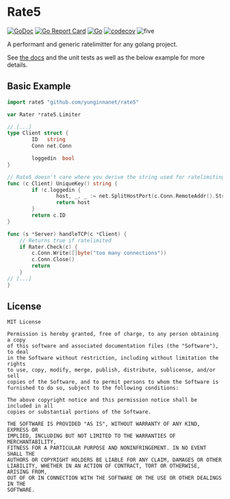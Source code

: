 # Rate5
[![GoDoc](https://godoc.org/github.com/yunginnanet/?status.svg)](https://godoc.org/github.com/yunginnanet/Rate5) [![Go Report Card](https://goreportcard.com/badge/github.com/yunginnanet/Rate5)](https://goreportcard.com/report/github.com/yunginnanet/Rate5) [![Go](https://github.com/yunginnanet/Rate5/actions/workflows/go.yml/badge.svg?branch=main)](https://github.com/yunginnanet/Rate5/actions/workflows/go.yml)
[![codecov](https://codecov.io/gh/yunginnanet/Rate5/branch/main/graph/badge.svg?token=R7WU58G5L7)](https://codecov.io/gh/yunginnanet/Rate5)  ![five](https://img.shields.io/badge/fhjones-55555-blue)

A performant and generic ratelimitter for any golang project.

See [the docs](https://godoc.org/github.com/yunginnanet/Rate5) and the unit tests as well as the below example for more details.

## Basic Example
```go
import rate5 "github.com/yunginnanet/rate5"

var Rater *rate5.Limiter

// [...]
type Client struct {
        ID   string
        Conn net.Conn

        loggedin  bool
}

// Rate5 doesn't care where you derive the string used for ratelimiting
func (c Client) UniqueKey() string {
        if !c.loggedin {
                host, _, _ := net.SplitHostPort(c.Conn.RemoteAddr().String())
                return host
        }
        return c.ID
}

func (s *Server) handleTCP(c *Client) {
	// Returns true if ratelimited
	if Rater.Check(c) {
		c.Conn.Write([]byte("too many connections"))
		c.Conn.Close()
		return
	}
// [...]
}
```

## License

```
MIT License

Permission is hereby granted, free of charge, to any person obtaining a copy
of this software and associated documentation files (the "Software"), to deal
in the Software without restriction, including without limitation the rights
to use, copy, modify, merge, publish, distribute, sublicense, and/or sell
copies of the Software, and to permit persons to whom the Software is
furnished to do so, subject to the following conditions:

The above copyright notice and this permission notice shall be included in all
copies or substantial portions of the Software.

THE SOFTWARE IS PROVIDED "AS IS", WITHOUT WARRANTY OF ANY KIND, EXPRESS OR
IMPLIED, INCLUDING BUT NOT LIMITED TO THE WARRANTIES OF MERCHANTABILITY,
FITNESS FOR A PARTICULAR PURPOSE AND NONINFRINGEMENT. IN NO EVENT SHALL THE
AUTHORS OR COPYRIGHT HOLDERS BE LIABLE FOR ANY CLAIM, DAMAGES OR OTHER
LIABILITY, WHETHER IN AN ACTION OF CONTRACT, TORT OR OTHERWISE, ARISING FROM,
OUT OF OR IN CONNECTION WITH THE SOFTWARE OR THE USE OR OTHER DEALINGS IN THE
SOFTWARE.
```
